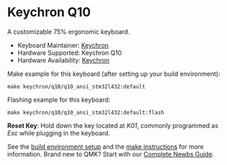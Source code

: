 # Keychron Q10

A customizable 75% ergonomic keyboard.

* Keyboard Maintainer: [Keychron](https://github.com/keychron)
* Hardware Supported: Keychron Q10
* Hardware Availability: [Keychron](https://www.keychron.com)

Make example for this keyboard (after setting up your build environment):

    make keychron/q10/q10_ansi_stm32l432:default

Flashing example for this keyboard:

    make keychron/q10/q10_ansi_stm32l432:default:flash

**Reset Key**: Hold down the key located at *K01*, commonly programmed as *Esc* while plugging in the keyboard.

See the [build environment setup](https://docs.qmk.fm/#/getting_started_build_tools) and the [make instructions](https://docs.qmk.fm/#/getting_started_make_guide) for more information. Brand new to QMK? Start with our [Complete Newbs Guide](https://docs.qmk.fm/#/newbs).
